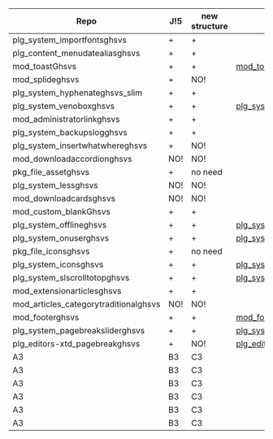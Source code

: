 
Repo | J!5 | new structure | Releases
---------|----------|---------|---------
 plg_system_importfontsghsvs | + | +
 plg_content_menudatealiasghsvs | + | +
 mod_toastGhsvs | + | + | [mod_toastGhsvs](https://github.com/GHSVS-de/mod_toastGhsvs/releases)
 mod_splideghsvs | + | NO!
 plg_system_hyphenateghsvs_slim | + | +
 plg_system_venoboxghsvs | + | + | [plg_system_venoboxghsvs](https://github.com/GHSVS-de/plg_system_venoboxghsvs/releases)
 mod_administratorlinkghsvs | + | +
 plg_system_backupslogghsvs | + | +
 plg_system_insertwhatwhereghsvs | + | NO!
 mod_downloadaccordionghsvs | NO! | NO!
 pkg_file_assetghsvs | + | no need
 plg_system_lessghsvs | NO! | NO!
 mod_downloadcardsghsvs | NO! | NO!
 mod_custom_blankGhsvs | + | +
 plg_system_offlineghsvs | + | + | [plg_system_offlineghsvs](https://github.com/GHSVS-de/plg_system_offlineghsvs/releases)
 plg_system_onuserghsvs | + | + | [plg_system_onuserghsvs](https://github.com/GHSVS-de/plg_system_onuserghsvs/releases)
 pkg_file_iconsghsvs | + | no need
 plg_system_iconsghsvs | + | + | [plg_system_iconsghsvs](https://github.com/GHSVS-de/plg_system_iconsghsvs/releases)
 plg_system_slscrolltotopghsvs  | + | + | [plg_system_slscrolltotopghsvs](https://github.com/GHSVS-de/plg_system_slscrolltotopghsvs/releases)
 mod_extensionarticlesghsvs | + | +
 mod_articles_categorytraditionalghsvs | NO! | NO!
 mod_footerghsvs | + | + | [mod_footerghsvs](https://github.com/GHSVS-de/mod_footerghsvs/releases)
 plg_system_pagebreaksliderghsvs | + | + | [plg_system_pagebreaksliderghsvs](https://github.com/GHSVS-de/plg_system_pagebreaksliderghsvs/releases)
 plg_editors-xtd_pagebreakghsvs | + | NO! | [plg_editors-xtd_pagebreakghsvs](https://github.com/GHSVS-de/plg_editors-xtd_pagebreakghsvs/releases)
 A3 | B3 | C3
 A3 | B3 | C3
 A3 | B3 | C3
 A3 | B3 | C3
 A3 | B3 | C3
 A3 | B3 | C3
